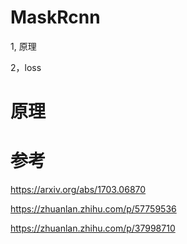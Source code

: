 MaskRcnn
===

1, 原理

2，loss


原理
===








参考
===

https://arxiv.org/abs/1703.06870

https://zhuanlan.zhihu.com/p/57759536

https://zhuanlan.zhihu.com/p/37998710


















